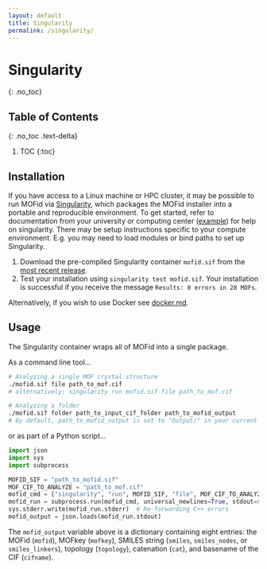 ```yaml
---
layout: default
title: Singularity
permalink: /singularity/
---
```


# Singularity
{: .no_toc}

## Table of Contents
{: .no_toc .text-delta}

1. TOC
{:toc}

## Installation
If you have access to a Linux machine or HPC cluster, it may be possible to run MOFid via [Singularity](https://apptainer.org/user-docs/master/quick_start.html), which packages the MOFid installer into a portable and reproducible environment. To get started, refer to documentation from your university or computing center ([example](https://kb.northwestern.edu/page.php?id=85614)) for help on singularity. There may be setup instructions specific to your compute environment. E.g. you may need to load modules or bind paths to set up Singularity.

1. Download the pre-compiled Singularity container `mofid.sif` from the [most recent release](https://github.com/snurr-group/mofid/releases).
2. Test your installation using `singularity test mofid.sif`. Your installation is successful if you receive the message `Results: 0 errors in 28 MOFs`.

Alternatively, if you wish to use Docker see [docker.md](docker.md).

## Usage
The Singularity container wraps all of MOFid into a single package.

As a command line tool...

```bash
# Analyzing a single MOF crystal structure
./mofid.sif file path_to_mof.cif
# alternatively: singularity run mofid.sif file path_to_mof.cif

# Analyzing a folder
./mofid.sif folder path_to_input_cif_folder path_to_mofid_output
# By default, path_to_mofid_output is set to "Output/" in your current directory
```

or as part of a Python script...

```python
import json
import sys
import subprocess

MOFID_SIF = "path_to_mofid.sif"
MOF_CIF_TO_ANALYZE = "path_to_mof.cif"
mofid_cmd = ["singularity", "run", MOFID_SIF, "file", MOF_CIF_TO_ANALYZE]
mofid_run = subprocess.run(mofid_cmd, universal_newlines=True, stdout=subprocess.PIPE, stderr=subprocess.PIPE)
sys.stderr.write(mofid_run.stderr)  # Re-forwarding C++ errors
mofid_output = json.loads(mofid_run.stdout)
```

The `mofid_output` variable above is a dictionary containing eight entries: the MOFid (`mofid`), MOFkey (`mofkey`), SMILES string (`smiles`, `smiles_nodes`, or `smiles_linkers`), topology (`topology`), catenation (`cat`), and basename of the CIF (`cifname`).
